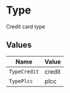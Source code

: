 # Type

Credit card type


## Values

| Name         | Value        |
| ------------ | ------------ |
| `TypeCredit` | credit       |
| `TypePlcc`   | plcc         |